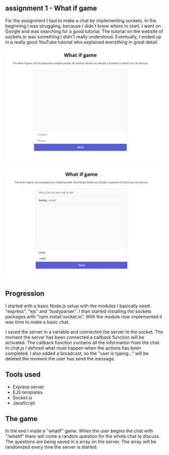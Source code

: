 ## assignment 1 - What if game
For the assignment I had to make a chat by implementing sockets. In the beginning I was struggling, because I didn't know where to start. I went on Google and was searching for a good tutorial. The tutorial on the website of sockets.io was something I didn't really understood. Eventually, I ended up in a really good YouTube tutorial who explained everything in great detail.

![whatifpreview]

![whatifchat]

## Progression
I started with a basic Node.js setup with the modules I basically need: "express", "ejs" and "bodyparser". I than started installing the sockets packages with "npm install socket.io". With the module now implemented it was time to make a basic chat.

I saved the server in a variable and connected the server to the socket. The moment the server has been connected a callback function will be activated. The callback function contains all the information from the chat. In chat.js I defined what must happen when the actions has been completed. I also added a broadcast, so the "user is typing..." will be deleted the moment the user has send the message.

## Tools used
* Express server
* EJS templates
* Socket.io
* JavaScript

## The game
In the end I made a "whatif" game. When the user begins the chat with "/whatif" there will come a random question for the whole chat to discuss. The questions are being saved in a array on the server. The array will be randomized every time the server is started.


[whatifpreview]: whatifpreview.png
[whatifchat]: whatifchat.png
